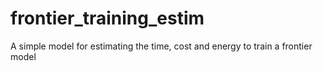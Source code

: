 # frontier_training_estim
A simple model for estimating the time, cost and energy to train a frontier model

